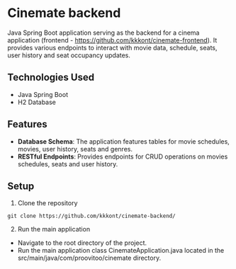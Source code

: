 # Cinemate backend
Java Spring Boot application serving as the backend for a cinema application (frontend - https://github.com/kkkont/cinemate-frontend). 
It provides various endpoints to interact with movie data, schedule, seats, user history and seat occupancy updates.

## Technologies Used
- Java Spring Boot
- H2 Database

## Features
- **Database Schema**: The application features tables for movie schedules, movies, user history, seats and genres.
- **RESTful Endpoints**: Provides endpoints for CRUD operations on movies schedules, seats and user history.

## Setup 
1. Clone the repository
```
git clone https://github.com/kkkont/cinemate-backend/
```
2. Run the main application
  - Navigate to the root directory of the project.
  - Run the main application class CinemateApplication.java located in the src/main/java/com/proovitoo/cinemate directory.
